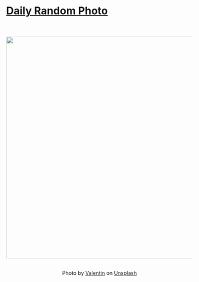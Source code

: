 # [Daily Random Photo](https://www.dailyrandomphoto.com/)

<div align="center">
  <br>
  <br>
  <a href="https://www.dailyrandomphoto.com/p/2025/2025-08-07/"><img src="https://images.unsplash.com/photo-1751906380892-8b95090cc797?crop=entropy&cs=tinysrgb&fit=max&fm=jpg&ixid=M3w3NzUwOHwwfDF8cmFuZG9tfHx8fHx8fHx8MTc1NDUyODA2MHw&ixlib=rb-4.1.0&q=80&w=1080" width="600px"></a>
  <br>
  <br>
  <p class="has-text-grey">Photo by <a href="https://unsplash.com/@omikron?utm_source=Daily%20Random%20Photo&amp;utm_medium=referral" target="_blank" rel="noopener noreferrer">Valentin</a> on <a href="https://unsplash.com/photos/a-colorful-parrot-perches-on-a-branch-zVV6vy8t4jY?utm_source=Daily%20Random%20Photo&amp;utm_medium=referral" target="_blank" rel="noopener noreferrer">Unsplash</a></p>
</div>
